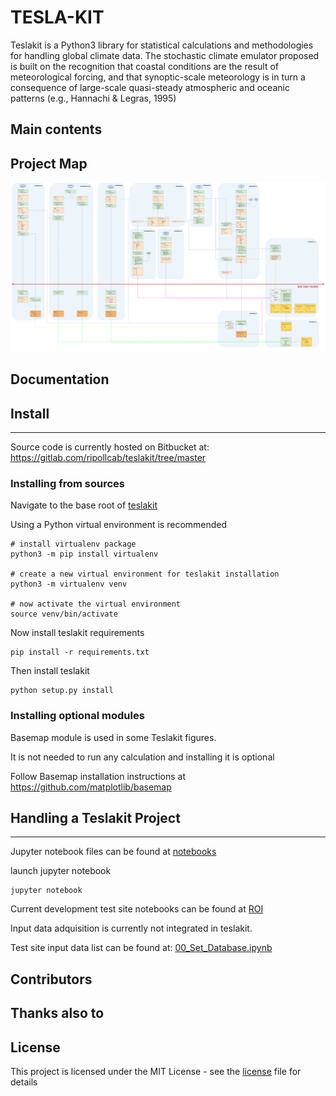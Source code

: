 # TESLA-KIT 

Teslakit is a Python3 library for statistical calculations and methodologies for handling global climate data.
The stochastic climate emulator proposed is built on the recognition that coastal conditions are the result of meteorological forcing, 
and that synoptic-scale meteorology is in turn a consequence of large-scale quasi-steady atmospheric and oceanic patterns (e.g., Hannachi & Legras, 1995)


## Main contents


## Project Map

![picture](docs/img/map.svg)


## Documentation


## Install 
- - -

Source code is currently hosted on Bitbucket at: https://gitlab.com/ripollcab/teslakit/tree/master 

### Installing from sources

Navigate to the base root of [teslakit](./)

Using a Python virtual environment is recommended

```
# install virtualenv package 
python3 -m pip install virtualenv

# create a new virtual environment for teslakit installation
python3 -m virtualenv venv

# now activate the virtual environment
source venv/bin/activate
```

Now install teslakit requirements

```
pip install -r requirements.txt
```

Then install teslakit

```
python setup.py install
```

### Installing optional modules

Basemap module is used in some Teslakit figures.

It is not needed to run any calculation and installing it is optional

Follow Basemap installation instructions at https://github.com/matplotlib/basemap


## Handling a Teslakit Project 
- - -

Jupyter notebook files can be found at [notebooks](notebooks/)

launch jupyter notebook

```
jupyter notebook
```

Current development test site notebooks can be found at [ROI](notebooks/nb_ROI/)


Input data adquisition is currently not integrated in teslakit.

Test site input data list can be found at: [00_Set_Database.ipynb](notebooks/nb_ROI/00_Set_Database.ipynb)


## Contributors


## Thanks also to


## License

This project is licensed under the MIT License - see the [license](LICENSE.txt) file for details




